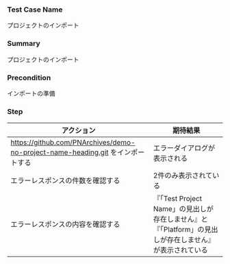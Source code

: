### Test Case Name
プロジェクトのインポート

### Summary
プロジェクトのインポート

### Precondition
インポートの準備

### Step
| アクション      | 期待結果            |
|------------|-----------------|
| https://github.com/PNArchives/demo-no-project-name-heading.git をインポートする | エラーダイアログが表示される |
| エラーレスポンスの件数を確認する | 2件のみ表示されている |
| エラーレスポンスの内容を確認する | 『「Test Project Name」の見出しが存在しません』と『「Platform」の見出しが存在しません』が表示されている |
